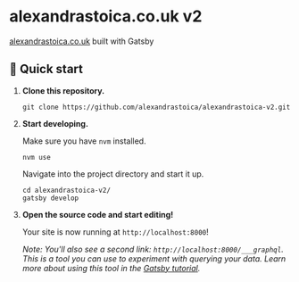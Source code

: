 # alexandrastoica.co.uk v2

[alexandrastoica.co.uk](https://alexandrastoica.co.uk) built with Gatsby

## 🚀 Quick start

1.  **Clone this repository.**

    ```shell
    git clone https://github.com/alexandrastoica/alexandrastoica-v2.git
    ```

1.  **Start developing.**

    Make sure you have `nvm` installed.

    ```shell
    nvm use
    ```

    Navigate into the project directory and start it up.

    ```shell
    cd alexandrastoica-v2/
    gatsby develop
    ```

1.  **Open the source code and start editing!**

    Your site is now running at `http://localhost:8000`!

    _Note: You'll also see a second link: _`http://localhost:8000/___graphql`_. This is a tool you can use to experiment with querying your data. Learn more about using this tool in the [Gatsby tutorial](https://www.gatsbyjs.com/tutorial/part-five/#introducing-graphiql)._
